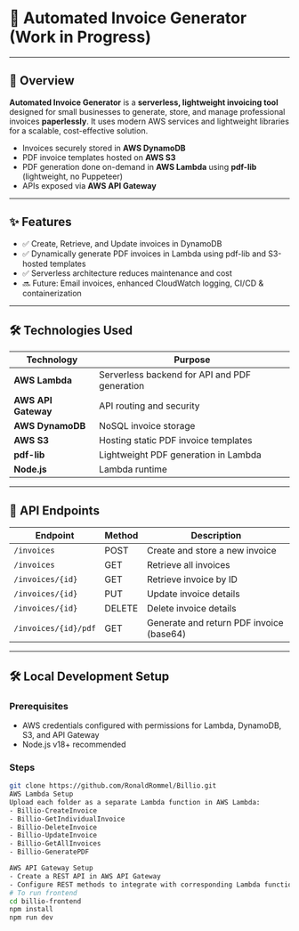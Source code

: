 # 🚀 Automated Invoice Generator (Work in Progress)

---

## 📌 Overview  
**Automated Invoice Generator** is a **serverless, lightweight invoicing tool** designed for small businesses to generate, store, and manage professional invoices **paperlessly**. It uses modern AWS services and lightweight libraries for a scalable, cost-effective solution.

- Invoices securely stored in **AWS DynamoDB**  
- PDF invoice templates hosted on **AWS S3**  
- PDF generation done on-demand in **AWS Lambda** using **pdf-lib** (lightweight, no Puppeteer)  
- APIs exposed via **AWS API Gateway**

---

## ✨ Features
- ✅ Create, Retrieve, and Update invoices in DynamoDB  
- ✅ Dynamically generate PDF invoices in Lambda using pdf-lib and S3-hosted templates  
- ✅ Serverless architecture reduces maintenance and cost  
- 🔜 Future: Email invoices, enhanced CloudWatch logging, CI/CD & containerization

---

## 🛠 Technologies Used

| Technology           | Purpose                                       |
|----------------------|---------------------------------------------- |
| **AWS Lambda**       | Serverless backend for API and PDF generation |
| **AWS API Gateway**  | API routing and security                      |
| **AWS DynamoDB**     | NoSQL invoice storage                         |
| **AWS S3**           | Hosting static PDF invoice templates          |
| **pdf-lib**          | Lightweight PDF generation in Lambda          |
| **Node.js**          | Lambda runtime                                |

---

## 📂 API Endpoints

| Endpoint                 | Method | Description                                 |
|--------------------------|--------|---------------------------------------------|
| `/invoices`              | POST   | Create and store a new invoice              |
| `/invoices`              | GET    | Retrieve all invoices                       |
| `/invoices/{id}`         | GET    | Retrieve invoice by ID                      |
| `/invoices/{id}`         | PUT    | Update invoice details                      |
| `/invoices/{id}`         | DELETE | Delete invoice details                      |
| `/invoices/{id}/pdf`     | GET    | Generate and return PDF invoice (base64)    |

---

## 🛠 Local Development Setup

### Prerequisites
- AWS credentials configured with permissions for Lambda, DynamoDB, S3, and API Gateway  
- Node.js v18+ recommended  

### Steps

```bash
git clone https://github.com/RonaldRommel/Billio.git
AWS Lambda Setup
Upload each folder as a separate Lambda function in AWS Lambda:
- Billio-CreateInvoice
- Billio-GetIndividualInvoice
- Billio-DeleteInvoice
- Billio-UpdateInvoice
- Billio-GetAllInvoices
- Billio-GeneratePDF

AWS API Gateway Setup
- Create a REST API in AWS API Gateway
- Configure REST methods to integrate with corresponding Lambda functions
# To run frontend
cd billio-frontend
npm install
npm run dev




